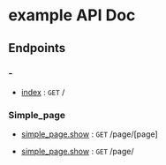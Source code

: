 
# example API Doc

## Endpoints


### -  

* [index](index.md) : `GET` /  

### Simple_page  

* [simple_page.show](simple_page/show.md) : `GET` /page/[page]  

* [simple_page.show](simple_page/show.md) : `GET` /page/  
